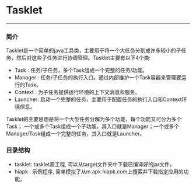 # Tasklet
------
### 简介

Tasklet是一个简单的java工具类，主要用于将一个大任务分割成许多较小的子任务，然后对这些子任务进行协调管理。Tasklet主要有以下4个类:

* Task    : 任务/子任务，多个Task组成一个完整的任务/功能。
* Manager : 任务/子任务的执行入口。通过内部维护一个Task容器来管理要运行的Task。
* Context : 为子任务提供运行环境的上下文消息和服务。
* Launcher: 启动一个完整的任务，主要用于配置任务的执行入口和Context环境信息。

Tasklet的主要思想是将一个大型任务分解为多个功能，每个功能又可分为多个Task； 一个或多个Task组成一个子功能，其入口就是Manager；一个或多个Manager/Task组成一个完整的任务，其入口就是Launcher。

### 目录结构

* tasklet: tasklet源工程, 可以从target文件夹中下载已编译好的jar文件。
* hiapk  : 示例程序, 简单模拟了从m.apk.hiapk.com上搜索并下载指定应用的功能。

